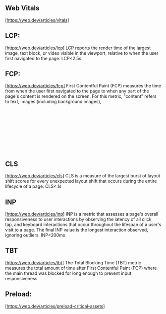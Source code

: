 ## Web Vitals

[https://web.dev/articles/vitals]

## LCP:

[https://web.dev/articles/lcp]
LCP reports the render time of the largest image, text block, or video visible in the viewport, relative to when the user first navigated to the page.
LCP<2.5s

## FCP:

[https://web.dev/articles/fcp]
First Contentful Paint (FCP) measures the time from when the user first navigated to the page to when any part of the page's content is rendered on the screen. For this metric, "content" refers to text, images (including background images), <svg> elements, or non-white <canvas> elements.
FCP<1.8s

## CLS

[https://web.dev/articles/cls]
CLS is a measure of the largest burst of layout shift scores for every unexpected layout shift that occurs during the entire lifecycle of a page.
CLS<.1s

## INP

[https://web.dev/articles/inp]
INP is a metric that assesses a page's overall responsiveness to user interactions by observing the latency of all click, tap, and keyboard interactions that occur throughout the lifespan of a user's visit to a page. The final INP value is the longest interaction observed, ignoring outliers.
INP<200ms

## TBT

[https://web.dev/articles/tbt]
The Total Blocking Time (TBT) metric measures the total amount of time after First Contentful Paint (FCP) where the main thread was blocked for long enough to prevent input responsiveness.

## Preload:

[https://web.dev/articles/preload-critical-assets]

